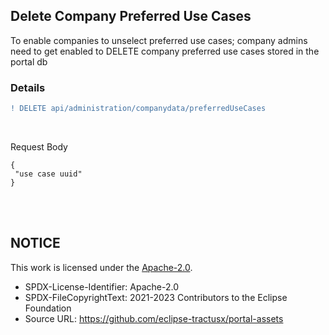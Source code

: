 ## Delete Company Preferred Use Cases

To enable companies to unselect preferred use cases; company admins need to get enabled to DELETE company preferred use cases stored in the portal db
<br>

### Details

```diff
! DELETE api/administration/companydata/preferredUseCases
```

<br>

Request Body

    {
     "use case uuid"
    }

<br>
<br>

## NOTICE

This work is licensed under the [Apache-2.0](https://www.apache.org/licenses/LICENSE-2.0).

- SPDX-License-Identifier: Apache-2.0
- SPDX-FileCopyrightText: 2021-2023 Contributors to the Eclipse Foundation
- Source URL: https://github.com/eclipse-tractusx/portal-assets

